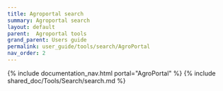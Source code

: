 ```yaml
---
title: Agroportal search
summary: Agroportal search
layout: default
parent:  Agroportal tools
grand_parent: Users guide
permalink: user_guide/tools/search/AgroPortal
nav_order: 2
---
```


{% include documentation_nav.html portal="AgroPortal" %}
{% include shared_doc/Tools/Search/search.md %}
